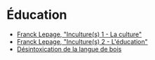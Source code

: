 
# Éducation 

- <i class="fa fa-film"></i> 
  [Franck Lepage, "Inculture(s) 1 - La culture"](https://www.youtube.com/watch?v=9MCU7ALAq0Q) 
- <i class="fa fa-film"></i> 
  [Franck Lepage, "Inculture(s) 2 - L'éducation"](https://www.youtube.com/watch?v=ACxRSSkYR_k)
- <i class="fa fa-film"></i> 
  [Désintoxication de la langue de bois](https://www.youtube.com/watch?v=8oSIq5mxhv8)

<!-- Inculture(s) 4 : Faim de pétrole - http://www.youtube.com/watch?v=SpDAoO...
Inculture(s) 5 : Le travail - http://www.youtube.com/watch?v=cqIcOa...
Inculture(s) 8 : L'eau, ça chie - http://www.youtube.com/watch?v=hijW2y...
Inculture(s) 9 : Le Management - http://www.youtube.com/watch?v=F0pTUK... -->
